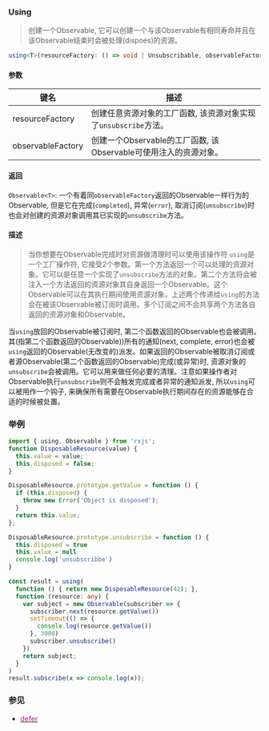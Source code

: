 ### Using <icon badge type='function'/>
> 创建一个Observable, 它可以创建一个与该Observable有相同寿命并且在该Observable结束时会被处理(dispoes)的资源。 
```ts
using<T>(resourceFactory: () => void | Unsubscribable, observableFactory: (resource: void | Unsubscribable) => any): Observable<T>
```
#### 参数
| 键名 | 描述 |
| --- | --- |
| resourceFactory | 创建任意资源对象的工厂函数, 该资源对象实现了`unsubscribe`方法。 |
| observableFactory | 创建一个Observable的工厂函数, 该Observable可使用注入的资源对象。 |
#### 返回
`Observable<T>`: 一个有着同`observableFactory`返回的Observable一样行为的Observable, 但是它在完成(`completed`), 异常(`error`), 取消订阅(`unsubscribe`)时也会对创建的资源对象调用其已实现的`unsubscribe`方法。
#### 描述
> 当你想要在Observable完成时对资源做清理时可以使用该操作符
`using`是一个工厂操作符, 它接受2个参数。第一个方法返回一个可以处理的资源对象。它可以是任意一个实现了`unsubscribe`方法的对象。第二个方法将会被注入一个方法返回的资源对象其自身返回一个Observable。这个Observable可以在其执行期间使用资源对象。上述两个传递给`using`的方法会在被该Observable被订阅时调用。多个订阅之间不会共享两个方法各自返回的资源对象和Observable。

当`using`放回的Observable被订阅时, 第二个函数返回的Observable也会被调用。其(指第二个函数返回的Observable))所有的通知(next, complete, error)也会被`using`返回的Observable(无改变的)派发。如果返回的Observable被取消订阅或者源Observable(第二个函数返回的Observable)完成(或异常)时, 资源对象的`unsubscribe`会被调用。它可以用来做任何必要的清理。注意如果操作者对Observable执行`unsubscribe`则不会触发完成或者异常的通知派发, 所以`using`可以被用作一个钩子, 来确保所有需要在Observable执行期间存在的资源能够在合适的时候被处置。

### 举例
```ts
import { using, Observable } from 'rxjs';
function DisposableResource(value) {
  this.value = value;
  this.disposed = false;
}

DisposableResource.prototype.getValue = function () {
  if (this.disposed) {
    throw new Error('Object is disposed');
  }
  return this.value;
};

DisposableResource.prototype.unsubscribe = function () {
  this.disposed = true
  this.value = null
  console.log('unsubscribbe')
}

const result = using(
  function () { return new DisposableResource(42); },
  function (resource: any) {
    var subject = new Observable(subscriber => {
      subscriber.next(resource.getValue())
      setTimeout(() => {
        console.log(resource.getValue())
      }, 3000)
      subscriber.unsubscribe()
    })
    return subject;
  }
)
result.subscribe(x => console.log(x));
```
### 参见
* [<font color=#B7178C>defer</font>](/doc/reference/index/defer.html)
